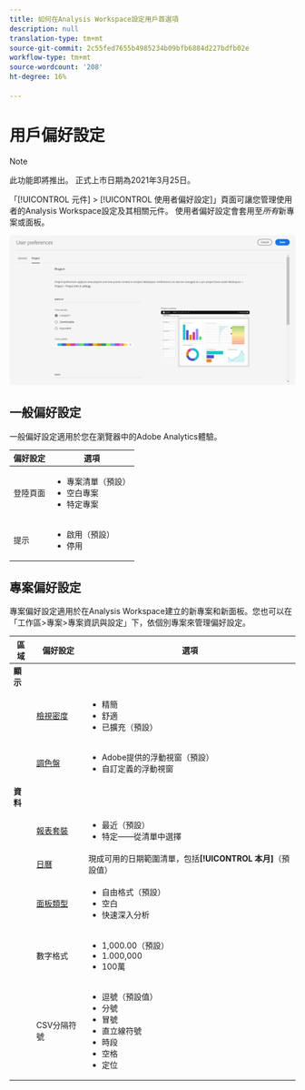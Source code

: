 ```yaml
---
title: 如何在Analysis Workspace設定用戶首選項
description: null
translation-type: tm+mt
source-git-commit: 2c55fed7655b4985234b09bfb6884d227bdfb02e
workflow-type: tm+mt
source-wordcount: '208'
ht-degree: 16%

---
```



# 用戶偏好設定

>[!NOTE]
>
>此功能即將推出。 正式上市日期為2021年3月25日。

「[!UICONTROL 元件] > [!UICONTROL 使用者偏好設定]」頁面可讓您管理使用者的Analysis Workspace設定及其相關元件。 使用者偏好設定會套用至&#x200B;*所有*&#x200B;新專案或面板。

![用戶偏好設定](assets/user-preferences.png)

## 一般偏好設定

一般偏好設定適用於您在瀏覽器中的Adobe Analytics體驗。

| 偏好設定 | 選項 |
| --- | --- |
| 登陸頁面 | <ul><li>專案清單（預設）</li><li>空白專案</li><li>特定專案</li></ul> |
| 提示 | <ul><li>啟用（預設）</li><li>停用</li></ul> |

## 專案偏好設定

專案偏好設定適用於在Analysis Workspace建立的新專案和新面板。您也可以在「工作區>專案>專案資訊與設定」下，依個別專案來管理偏好設定。

| 區域 | 偏好設定 | 選項 |
| --- | --- | --- |
| **顯示** |  |  |
|  | [檢視密度](https://experienceleague.adobe.com/docs/analytics/analyze/analysis-workspace/build-workspace-project/view-density.html) | <ul><li>精簡</li><li>舒適</li><li>已擴充（預設）</li></ul> |
|  | [調色盤](https://experienceleague.adobe.com/docs/analytics/analyze/analysis-workspace/build-workspace-project/color-palettes.html) | <ul><li>Adobe提供的浮動視窗（預設）</li><li>自訂定義的浮動視窗</li></ul> |
| **資料** |  |  |
|  | [報表套裝](https://experienceleague.adobe.com/docs/analytics/analyze/analysis-workspace/panels/panels.html?#report-suite) | <ul><li>最近（預設）</li><li>特定——從清單中選擇</li></ul> |
|  | [日曆](https://experienceleague.adobe.com/docs/analytics/analyze/analysis-workspace/panels/panels.html?#calendar) | 現成可用的日期範圍清單，包括&#x200B;**[!UICONTROL 本月]**（預設值） |
|  | [面板類型](https://experienceleague.adobe.com/docs/analytics/analyze/analysis-workspace/panels/panels.html) | <ul><li>自由格式（預設）</li><li>空白</li><li>快速深入分析</li></ul> |
|  | 數字格式 | <ul><li>1,000.00（預設）</li><li>1.000,000</li><li>100萬</li></ul> |
|  | CSV分隔符號 | <ul><li>逗號（預設值）</li><li>分號</li><li>冒號</li><li>直立線符號</li><li>時段</li><li>空格</li><li>定位</li></ul> |
